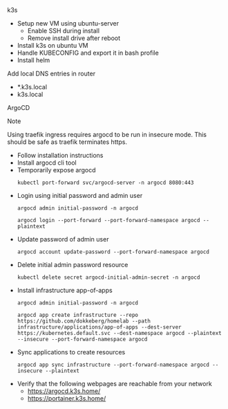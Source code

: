 k3s
* Setup new VM using ubuntu-server
  * Enable SSH during install
  * Remove install drive after reboot
* Install k3s on ubuntu VM
* Handle KUBECONFIG and export it in bash profile
* Install helm

Add local DNS entries in router
* *.k3s.local
* k3s.local

ArgoCD

> [!NOTE]  
> Using traefik ingress requires argocd to be run in insecure mode. This should be safe as traefik terminates https.

* Follow installation instructions
* Install argocd cli tool
* Temporarily expose argocd
  ```
  kubectl port-forward svc/argocd-server -n argocd 8080:443
  ```
* Login using initial password and admin user
  ```
  argocd admin initial-password -n argocd
  ```
  ```
  argocd login --port-forward --port-forward-namespace argocd --plaintext
  ```
* Update password of admin user
  ```
  argocd account update-password --port-forward-namespace argocd
  ```
* Delete initial admin password resource
  ```
  kubectl delete secret argocd-initial-admin-secret -n argocd
  ```
* Install infrastructure app-of-apps
  ```
  argocd admin initial-password -n argocd
  ```
  ```
  argocd app create infrastructure --repo https://github.com/dokkeberg/homelab --path infrastructure/applications/app-of-apps --dest-server https://kubernetes.default.svc --dest-namespace argocd --plaintext --insecure --port-forward-namespace argocd

  ```
* Sync applications to create resources
  ```
  argocd app sync infrastructure --port-forward-namespace argocd --insecure --plaintext
  ```
* Verify that the following webpages are reachable from your network
  * https://argocd.k3s.home/
  * https://portainer.k3s.home/